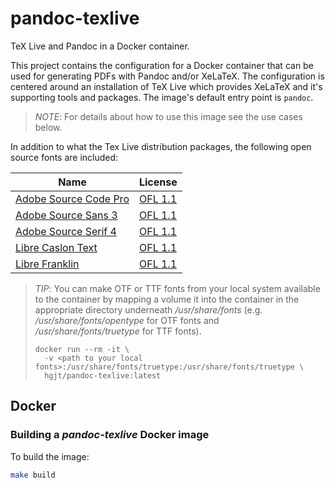 # pandoc-texlive

TeX Live and Pandoc in a Docker container.

This project contains the configuration for a Docker container that can be used
for generating PDFs with Pandoc and/or XeLaTeX. The configuration is centered
around an installation of TeX Live which provides XeLaTeX and it's supporting
tools and packages. The image's default entry point is `pandoc`.

> *NOTE*: For details about how to use this image see the use cases below.

In addition to what the Tex Live distribution packages, the following open
source fonts are included:

| Name                                                                      | License     |
| ------------------------------------------------------------------------- | ----------- |
| [Adobe Source Code Pro](https://github.com/adobe-fonts/source-code-pro)   | [OFL 1.1]   |
| [Adobe Source Sans 3](https://github.com/adobe-fonts/source-sans-pro)     | [OFL 1.1]   |
| [Adobe Source Serif 4](https://github.com/adobe-fonts/source-serif-pro)   | [OFL 1.1]   |
| [Libre Caslon Text](https://github.com/impallari/Libre-Caslon-Text)       | [OFL 1.1]   |
| [Libre Franklin](https://github.com/impallari/Libre-Franklin)             | [OFL 1.1]   |

[OFL 1.1]: https://opensource.org/licenses/OFL-1.1

> *TIP*: You can make OTF or TTF fonts from your local system available to the
> container by mapping a volume it into the container in the appropriate
> directory underneath */usr/share/fonts* (e.g. */usr/share/fonts/opentype* for
> OTF fonts and */usr/share/fonts/truetype* for TTF fonts).
>
>     docker run --rm -it \
>       -v <path to your local fonts>:/usr/share/fonts/truetype:/usr/share/fonts/truetype \
>       hgjt/pandoc-texlive:latest


## Docker

### Building a *pandoc-texlive* Docker image

To build the image:

```sh
make build
```
